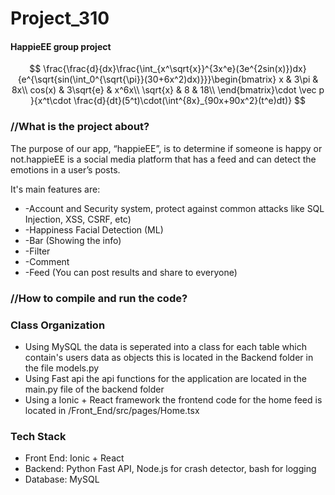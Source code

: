 # Project_310
#### HappieEE group project ####
$$
\frac{\frac{d}{dx}\frac{\int_{x^\sqrt{x}}^{3x^e}(3e^{2sin(x)})dx}{e^{\sqrt{sin(\int_0^{\sqrt{\pi}}(30+6x^2)dx)}}}\begin{bmatrix}
x & 3\pi & 8x\\
cos(x) & 3\sqrt{e} & x^6x\\
\sqrt{x} & 8 & 18\\
\end{bmatrix}\cdot \vec p }{x^t\cdot \frac{d}{dt}(5^t)\cdot(\int^{8x}_{90x+90x^2}(t^e)dt)}
$$

### //What is the project about? ###
The purpose of our app, “happieEE”, is to determine if someone is happy or not.happieEE is a social media platform 
that has a feed and can detect the emotions in a user’s posts.

It's main features are:
  * -Account and Security system, protect against common attacks like SQL Injection, XSS, CSRF, etc)
  * -Happiness Facial Detection (ML)
  * -Bar (Showing the info)
  * -Filter 
  * -Comment 
  * -Feed (You can post results and share to everyone)


### //How to compile and run the code?


### Class Organization
- Using MySQL the data is seperated into a class for each table which contain's users data as objects
  this is located in the Backend folder in the file models.py
- Using Fast api the api functions for the application are located in the main.py file of the backend folder
- Using a Ionic + React framework the frontend code for the home feed is located in /Front_End/src/pages/Home.tsx


### Tech Stack
- Front End: Ionic + React 
- Backend: Python Fast API, Node.js for crash detector, bash for logging
- Database: MySQL



